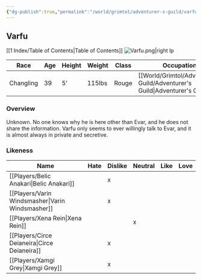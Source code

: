 ```yaml
---
{"dg-publish":true,"permalink":"/world/grimtol/adventurer-s-guild/varfu/"}
---
```


## Varfu

[[1 Index/Table of Contents\|Table of Contents]]
![Varfu.png|right lp](/img/user/Z_Attachments/Varfu.png)

| Race      | Age | Height | Weight | Class | Occupation             | Allignment  | Pronouns | Gender | Languages            | God   |
| --------- | --- | ------ | ------ | ----- | ---------------------- | ----------- | -------- | ------ | -------------------- | ----- |
| Changling | 39  | 5'     | 115lbs | Rouge | [[World/Grimtol/Adventurer's Guild/Adventurer's Guild\|Adventurer's Guild]] | Lawful Evil | He/Him   | Male   | Common, Thieves Cant | Death |
### Overview
  Unknown. No one knows why he is here other than Evar, and he does not share the information. Varfu only seems to ever willingly talk to Evar, and it is almost always in private and secretive.

### Likeness

| Name                  | Hate | Dislike | Neutral | Like | Love |
| --------------------- | ---- | ------- | ------- | ---- | ---- |
| [[Players/Belic Anakari\|Belic Anakari]]     |      | x       |         |      |      |
| [[Players/Varin Windsmasher\|Varin Windsmasher]] |      | x       |         |      |      |
| [[Players/Xena Rein\|Xena Rein]]         |      |         | x       |      |      |
| [[Players/Circe Deianeira\|Circe Deianeira]]   |      | x       |         |      |      |
| [[Players/Xamgi Grey\|Xamgi Grey]]        |      | x       |         |      |      |
